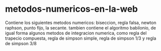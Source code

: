 # metodos-numericos-en-la-web
Contiene los siguientes metodos numericos:  biseccion, regla falsa, newton raphson, punto fijo, la secante. tambien contiene el algoritmo babilonio,  de igual forma algunos metodos de integracion numerica, como  regla del trapecio compuesta, regla de simpson simple, regla de simpson 1/3 y regla de simpson 3/8
